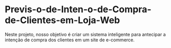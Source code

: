 # Previs-o-de-Inten-o-de-Compra-de-Clientes-em-Loja-Web
Neste projeto, nosso objetivo é criar um sistema inteligente para antecipar a intenção de compra dos clientes em um site de e-commerce.
